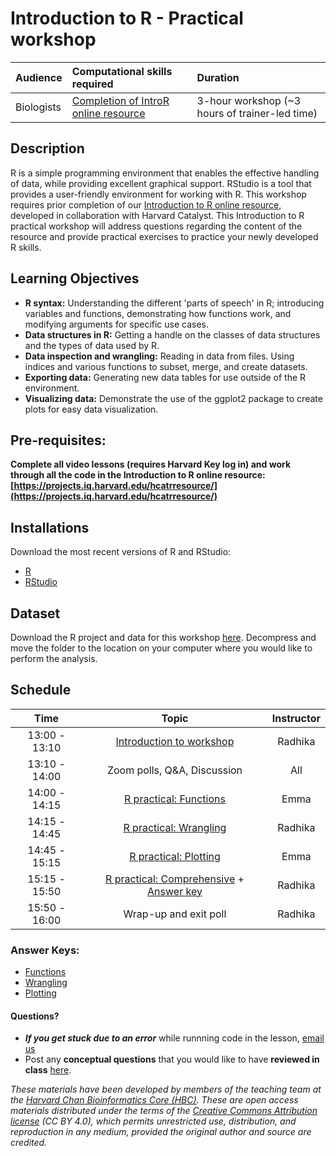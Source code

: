 # Introduction to R - Practical workshop

| Audience | Computational skills required | Duration |
:----------|:----------|:----------|
| Biologists | [Completion of IntroR online resource](https://projects.iq.harvard.edu/hcatrresource/) | 3-hour workshop (~3 hours of trainer-led time) |


## Description

R is a simple programming environment that enables the effective handling of data, while providing excellent graphical support. RStudio is a tool that provides a user-friendly environment for working with R. This workshop requires prior completion of our [Introduction to R online resource](https://projects.iq.harvard.edu/hcatrresource/video-library), developed in collaboration with Harvard Catalyst. This Introduction to R practical workshop will address questions regarding the content of the resource and provide practical exercises to practice your newly developed R skills. 

## Learning Objectives

* **R syntax:** Understanding the different 'parts of speech' in R; introducing variables and functions, demonstrating how functions work, and modifying arguments for specific use cases.
* **Data structures in R:** Getting a handle on the classes of data structures and the types of data used by R.
* **Data inspection and wrangling:** Reading in data from files. Using indices and various functions to subset, merge, and create datasets.
* **Exporting data:** Generating new data tables for use outside of the R environment.
* **Visualizing data:** Demonstrate the use of the ggplot2 package to create plots for easy data visualization.

## Pre-requisites:

**Complete all video lessons (requires Harvard Key log in) and work through all the code in the Introduction to R online resource: [https://projects.iq.harvard.edu/hcatrresource/](https://projects.iq.harvard.edu/hcatrresource/)**

## Installations

Download the most recent versions of R and RStudio:

 - [R](https://cran.r-project.org/) 
 - [RStudio](https://www.rstudio.com/products/rstudio/download/#download)

## Dataset

Download the R project and data for this workshop [here](https://github.com/hbctraining/Training-modules/raw/master/IntroR_practical_online_resource/data/IntroR_practical.zip). Decompress and move the folder to the location on your computer where you would like to perform the analysis.

## Schedule

| Time            |  Topic  | Instructor |
|:------------------------:|:------------------------------------------------:|:--------:|
| 13:00 - 13:10 | [Introduction to workshop](https://github.com/hbctraining/Training-modules/raw/master/Intro_current_topics_online_2022.pdf) | Radhika |
| 13:10 - 14:00 | Zoom polls, Q&A, Discussion | All |
| 14:00 - 14:15 | [R practical: Functions](https://github.com/hbctraining/Training-modules/blob/master/IntroR_practical_online_resource/functions_practical.md) | Emma |
| 14:15 - 14:45 | [R practical: Wrangling](https://github.com/hbctraining/Training-modules/blob/master/IntroR_practical_online_resource/wrangling_practical.md) | Radhika |
| 14:45 - 15:15 | [R practical: Plotting](https://github.com/hbctraining/Training-modules/blob/master/IntroR_practical_online_resource/Practical_plotting.md) | Emma |
| 15:15 - 15:50 | [R practical: Comprehensive](https://github.com/hbctraining/Training-modules/blob/master/IntroR_practical_online_resource/Practical_comprehensive.md) + [Answer key](https://github.com/hbctraining/Training-modules/blob/master/IntroR_practical_online_resource/answer_keys/comprehensive_practical_ans.md)| Radhika |
| 15:50 - 16:00 | Wrap-up and exit poll | Radhika |

### Answer Keys:
* [Functions](https://github.com/hbctraining/Training-modules/blob/master/IntroR_practical_online_resource/answer_keys/functions_practical_ans.md)
* [Wrangling](https://github.com/hbctraining/Training-modules/blob/master/IntroR_practical_online_resource/answer_keys/wrangling_practical_ans.R)
* [Plotting](https://github.com/hbctraining/Training-modules/blob/master/IntroR_practical_online_resource/answer_keys/plotting_ans_key.R)

#### Questions?
* ***If you get stuck due to an error*** while runnning code in the lesson, [email us](mailto:hbctraining@hsph.harvard.edu) 
* Post any **conceptual questions** that you would like to have **reviewed in class** [here](https://docs.google.com/forms/d/e/1FAIpQLSdjxRW0oEwK5eqLKczZ5UIlhYLyyb85UUZJDnLjJRnvFmaLDA/viewform?usp=pp_url).


*These materials have been developed by members of the teaching team at the [Harvard Chan Bioinformatics Core (HBC)](http://bioinformatics.sph.harvard.edu/). These are open access materials distributed under the terms of the [Creative Commons Attribution license](https://creativecommons.org/licenses/by/4.0/) (CC BY 4.0), which permits unrestricted use, distribution, and reproduction in any medium, provided the original author and source are credited.*
